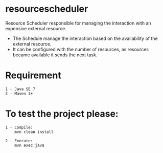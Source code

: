 # resourcescheduler
Resource Scheduler responsible for managing the interaction with an expensive external resource.
 * The Schedule manage the interaction based on the availability of the external resource.
 * It can be configured with the number of resources, as resources became available it sends the next task.

# Requirement
	1 - Java SE 7
	2 - Maven 3+

# To test the project please:

	1 - Compile:
		mvn clean install
		
	2 - Execute:
		mvn exec:java
